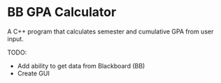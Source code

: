 # BB GPA Calculator
A C++ program that calculates semester and cumulative GPA from user input. 

TODO:
- Add ability to get data from Blackboard (BB)
- Create GUI
